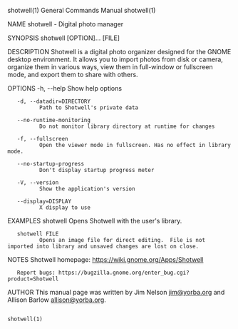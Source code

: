shotwell(1)                                                                             General Commands Manual                                                                            shotwell(1)

NAME
       shotwell - Digital photo manager

SYNOPSIS
       shotwell [OPTION]... [FILE]

DESCRIPTION
       Shotwell  is a digital photo organizer designed for the GNOME desktop environment.  It allows you to import photos from disk or camera, organize them in various ways, view them in full-window
       or fullscreen mode, and export them to share with others.

OPTIONS
       -h, --help Show help options

       -d, --datadir=DIRECTORY
              Path to Shotwell's private data

       --no-runtime-monitoring
              Do not monitor library directory at runtime for changes

       -f, --fullscreen
              Open the viewer mode in fullscreen. Has no effect in library mode.

       --no-startup-progress
              Don't display startup progress meter

       -V, --version
              Show the application's version

       --display=DISPLAY
              X display to use

EXAMPLES
       shotwell
              Opens Shotwell with the user's library.

       shotwell FILE
              Opens an image file for direct editing.  File is not imported into library and unsaved changes are lost on close.

NOTES
       Shotwell homepage: https://wiki.gnome.org/Apps/Shotwell

       Report bugs: https://bugzilla.gnome.org/enter_bug.cgi?product=Shotwell

AUTHOR
       This manual page was written by Jim Nelson jim@yorba.org and Allison Barlow allison@yorba.org.

                                                                                                                                                                                           shotwell(1)
